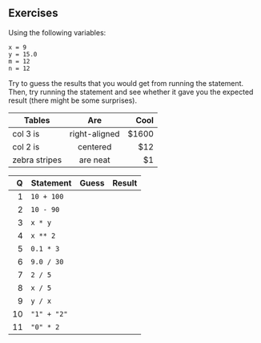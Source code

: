 Exercises
---------

Using the following variables:

```
x = 9
y = 15.0
m = 12
n = 12
```

Try to guess the results that you would get from running the statement. Then, try running the statement and see whether it gave you the expected result (there might be some surprises).

| Tables        | Are           | Cool  |
| ------------- |:-------------:| -----:|
| col 3 is      | right-aligned | $1600 |
| col 2 is      | centered      |   $12 |
| zebra stripes | are neat      |    $1 |

| Q    | Statement      | Guess | Result   |
|-----:| -------------- | ----- | -------- |
| 1    | `10 + 100 `     |       |          |
| 2    | `10 - 90 `      |       |          |
| 3    | `x * y `        |       |          |
| 4    | `x ** 2 `       |       |          |
| 5    | `0.1 * 3 `      |       |          |
| 6    | `9.0 / 30 `     |       |          |
| 7    | `2 / 5 `        |       |          |
| 8    | `x / 5 `        |       |          |
| 9    | `y / x `        |       |          |
| 10   | `"1" + "2" `    |       |          |
| 11   | `"0" * 2 `      |       |          |
